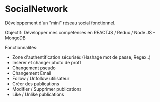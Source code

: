 # SocialNetwork

Développement d'un "mini" réseau social fonctionnel.

Objectif: Développer mes compétences en REACTJS / Redux / Node JS - MongoDB

Fonctionnalités:

- Zone d'authentification sécurisés (Hashage mot de passe, Regex..)
- Insérer et changer photo de profil
- Changement pseudo 
- Changement Email
- Follow / Unfollow utilisateur 
- Créer des publications
- Modifier / Supprimer publications
- Like / Unlike publications







